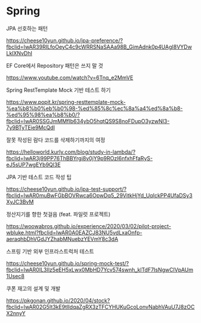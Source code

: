 # Spring

JPA 선호하는 패턴

https://cheese10yun.github.io/jpa-preference/?fbclid=IwAR39RILfoOeyC4c9cWRRSNaSAAa98B_GimAdnk0p4UAgI8VYDwLklXNvDhI


EF Core에서 Repository 패턴은 쓰지 말 것

https://www.youtube.com/watch?v=6Tnq_e2MmVE

Spring RestTemplate Mock 기반 테스트 하기

https://www.popit.kr/spring-resttemplate-mock-%ea%b8%b0%eb%b0%98-%ed%85%8c%ec%8a%a4%ed%8a%b8-%ed%95%98%ea%b8%b0/?fbclid=IwAR0SSGJmMMfIb634ybO5hqtQS9S8noFDupO3yzwNI3-7y9BTyTEie9McQdI

잘못 작성된 람다 코드를 삭제하기까지의 여정 

https://helloworld.kurly.com/blog/study-in-lambda/?fbclid=IwAR3j99PP76ThBBYrgi8v0jY9p9ROzI6nfxhFfaRyS-eJ5sUP7wgEYb9Ql3E

JPA 기반 테스트 코드 작성 팁

https://cheese10yun.github.io/jpa-test-support/?fbclid=IwAR0muBwFGbBOVRwca6OpwDq5_29VitkHjYd_UqIckPP4UfaDSy3XyJC3BvM

정산지기를 향한 첫걸음 (feat. 파일럿 프로젝트)

https://woowabros.github.io/experience/2020/03/02/pilot-project-wbluke.html?fbclid=IwAR0A0EAZCJ83NU5vdLxaOnfp-aeraqhbDhVGdJYZhabMNuebzYEVmY8c3dA

스프링 기반 외부 인프라스트럭처 테스트

https://cheese10yun.github.io/spring-mock-test/?fbclid=IwAR0IL3Ilz5eEH5xLwx0MbHD7Ycv574swnh_klTdF7IsNgwClVpAUm1Usec8

쿠폰 재고의 설계 및 개발

https://pkgonan.github.io/2020/04/stock?fbclid=IwAR02G5It3kE9tlIdqaZgRX3zTFCYHUKuGcoLonvNabhVAuU7J8zOCX2nnyY
